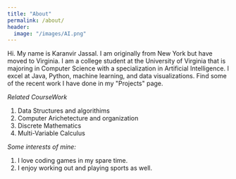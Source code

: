 ```yaml
---
title: "About"
permalink: /about/
header:
  image: "/images/AI.png"
---
```


Hi. My name is Karanvir Jassal. I am originally from New York but have moved to Virginia. I am a college student at the University of Virginia that is majoring in Computer Science with a specialization in Artificial Intelligence. I excel at Java, Python, machine learning, and data visualizations. Find some of the recent work I have done in my "Projects" page.

*Related CourseWork*
1. Data Structures and algorithims
2. Computer Arichetecture and organization
3. Discrete Mathematics
4. Multi-Variable Calculus


*Some interests of mine:*
1. I love coding games in my spare time.
2. I enjoy working out and playing sports as well.
